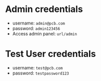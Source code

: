 
# Admin credentials

- username: `admin@pcb.com`
- password: `admin123456`
- Access admin panel: `url/admin`


# Test User credentials
- username: `test@pcb.com`
- password: `testpassword123`